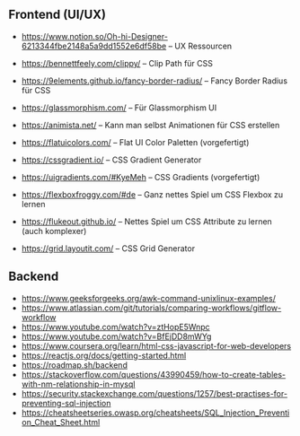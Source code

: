 ## Frontend (UI/UX)

- https://www.notion.so/Oh-hi-Designer-6213344fbe2148a5a9dd1552e6df58be – UX Ressourcen

- https://bennettfeely.com/clippy/ – Clip Path für CSS  
- https://9elements.github.io/fancy-border-radius/ – Fancy Border Radius für CSS  
  
- https://glassmorphism.com/ – Für Glassmorphism UI  
- https://animista.net/ – Kann man selbst Animationen für CSS erstellen  
- https://flatuicolors.com/ – Flat UI Color Paletten (vorgefertigt)  
- https://cssgradient.io/ – CSS Gradient Generator  
- https://uigradients.com/#KyeMeh – CSS Gradients (vorgefertigt)   

- https://flexboxfroggy.com/#de – Ganz nettes Spiel um CSS Flexbox zu lernen  
- https://flukeout.github.io/ – Nettes Spiel um CSS Attribute zu lernen (auch komplexer)  
- https://grid.layoutit.com/ – CSS Grid Generator  

## Backend

- https://www.geeksforgeeks.org/awk-command-unixlinux-examples/  
- https://www.atlassian.com/git/tutorials/comparing-workflows/gitflow-workflow  
- https://www.youtube.com/watch?v=ztHopE5Wnpc  
- https://www.youtube.com/watch?v=BfEjDD8mWYg  
- https://www.coursera.org/learn/html-css-javascript-for-web-developers  
- https://reactjs.org/docs/getting-started.html  
- https://roadmap.sh/backend  
- https://stackoverflow.com/questions/43990459/how-to-create-tables-with-nm-relationship-in-mysql  
- https://security.stackexchange.com/questions/1257/best-practises-for-preventing-sql-injection  
- https://cheatsheetseries.owasp.org/cheatsheets/SQL_Injection_Prevention_Cheat_Sheet.html  
